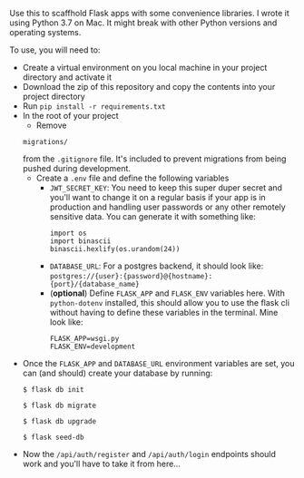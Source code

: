 Use this to scaffhold Flask apps with some convenience libraries. I wrote it using Python 3.7 on Mac. It might break with other Python versions and operating systems.

To use, you will need to:

- Create a virtual environment on you local machine in your project directory and activate it
- Download the zip of this repository and copy the contents into your project directory
- Run `pip install -r requirements.txt`
- In the root of your project
  - Remove 
  ```
  migrations/
  ```
  from the `.gitignore` file. It's included to prevent migrations from being pushed during development.
  - Create a `.env` file and define the following variables
    - `JWT_SECRET_KEY`: You need to keep this super duper secret and you'll want to change it on a regular basis if your app is in production and handling user passwords or any other remotely sensitive data. You can generate it with something like:
      ```
      import os
      import binascii
      binascii.hexlify(os.urandom(24))
      ```
    - `DATABASE_URL`: For a postgres backend, it should look like: `postgres://{user}:{password}@{hostname}:{port}/{database_name}`
    - (**optional**) Define `FLASK_APP` and `FLASK_ENV` variables here. With `python-dotenv` installed, this should allow you
    to use the flask cli without having to define these variables in the terminal. Mine look like:
      ```
      FLASK_APP=wsgi.py
      FLASK_ENV=development
      ```
- Once the `FLASK_APP` and `DATABASE_URL` environment variables are set, you can (and should) create your database by running:
  ```
  $ flask db init

  $ flask db migrate

  $ flask db upgrade

  $ flask seed-db

  ```
- Now the `/api/auth/register` and `/api/auth/login` endpoints should work and you'll have to take it from here...